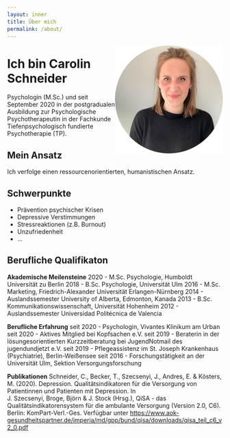 ```yaml
---
layout: inner
title: Über mich
permalink: /about/
---
```


<img src="https://raw.githubusercontent.com/carolinschneider/carolinschneider.github.io/master/img/lini%20(2).png" alt="" style="float:right;width:50%;">

# Ich bin Carolin Schneider
Psychologin (M.Sc.) und seit September 2020 in der postgradualen Ausbildung zur Psychologische Psychotherapeutin in der Fachkunde Tiefenpsychologisch fundierte Psychotherapie (TP).

## Mein Ansatz
Ich verfolge einen ressourcenorientierten, humanistischen Ansatz. 

## Schwerpunkte
- Prävention psychischer Krisen
- Depressive Verstimmungen
- Stressreaktionen (z.B. Burnout)
- Unzufriedenheit
- ...

## Berufliche Qualifikaton

**Akademische Meilensteine**
2020 - M.Sc. Psychologie, Humboldt Universität zu Berlin
2018 - B.Sc. Psychologie, Universität Ulm
2016 - M.Sc. Marketing, Friedrich-Alexander Universität Erlangen-Nürnberg
2014 - Auslandssemester University of Alberta, Edmonton, Kanada
2013 - B.Sc. Kommunikationswissenschaft, Universität Hohenheim
2012 - Auslandssemester Universidad Politécnica de Valencia

**Berufliche Erfahrung**
seit 2020 - Psychologin, Vivantes Klinikum am Urban
seit 2020 - Aktives Mitglied bei Kopfsachen e.V.
seit 2019 - Beraterin in der lösungesorientierten Kurzzeitberatung bei JugendNotmail des jugendundjetzt e.V. 
seit 2019 - Pflegeassistenz im St. Joseph Krankenhaus (Psychiatrie), Berlin-Weißensee
seit 2016 - Forschungstätigkeit an der Universität Ulm, Sektion Versorgungsforschung

**Publikationen**
Schneider, C., Becker, T., Szecsenyi, J., Andres, E. & Kösters, M. (2020). Depression. Qualitätsindikatoren für die Versorgung von Patientinnen und Patienten mit Depression. In    
   J. Szecsenyi, Broge, Björn & J. Stock (Hrsg.), QiSA - das Qualitätsindikatorensystem für die ambulante Versorgung (Version 2.0, C6). Berlin: KomPart-Verl.-Ges. Verfügbar 
   unter https://www.aok-gesundheitspartner.de/imperia/md/gpp/bund/qisa/downloads/qisa_teil_c6_v2_0.pdf

